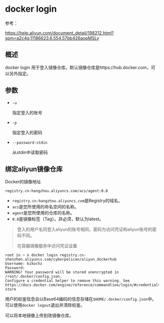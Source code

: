 # docker login

参考：

https://help.aliyun.com/document_detail/198212.html?spm=a2c4g.11186623.6.554.57bb426aopMSLy

## 概述

docker login 用于登入镜像仓库。默认镜像仓库是https://hub.docker.com，可以另外指定。

## 参数

- `-u`

  指定登入的账号

- `-p`

  指定登入的密码

- `--password-stdin`

  从stdin中读取密码

## 绑定aliyun镜像仓库

Docker的镜像地址

`registry.cn-hangzhou.aliyuncs.com/acs/agent:0.8`

- `registry.cn-hangzhou.aliyuncs.com`是Registry的域名。
- `acs`是您所使用的命名空间的名称。
- `agent`是您所使用的仓库的名称。
- `0.8`是镜像标签（Tag）。非必须，默认为latest。

> 登入的用户名同登入aliyun的账号相同，密码为访问凭证和aliyun账号的密码不同。
>
> 在容器镜像服务中访问凭证设置

```
root in ~ λ docker login registry.cn-shenzhen.aliyuncs.com/cyberpelican/aliyun_dockerhub
Username: kikochz
Password:
WARNING! Your password will be stored unencrypted in /root/.docker/config.json.
Configure a credential helper to remove this warning. See
https://docs.docker.com/engine/reference/commandline/login/#credentials-store
```

用户的权鉴信息会以Base64编码的信息存储在`$HOME/.docker/config.json`中。可以使用`docker logout`退出并清除权鉴。

可以将本地镜像上传到改镜像仓库。



